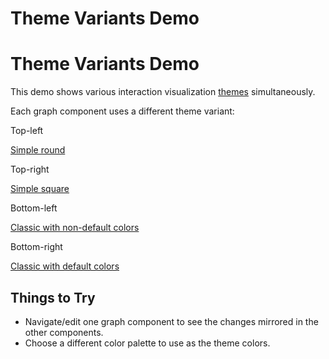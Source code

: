 <!--
 //////////////////////////////////////////////////////////////////////////////
 // @license
 // This file is part of yFiles for HTML 2.6.0.4.
 // Use is subject to license terms.
 //
 // Copyright (c) 2000-2024 by yWorks GmbH, Vor dem Kreuzberg 28,
 // 72070 Tuebingen, Germany. All rights reserved.
 //
 //////////////////////////////////////////////////////////////////////////////
-->
# Theme Variants Demo

# Theme Variants Demo

This demo shows various interaction visualization [themes](https://docs.yworks.com/yfileshtml/#/dguide/customizing_view_theming) simultaneously.

Each graph component uses a different theme variant:

Top-left

[Simple round](https://docs.yworks.com/yfileshtml/#/api/ThemeVariant#SIMPLE_ROUND)

Top-right

[Simple square](https://docs.yworks.com/yfileshtml/#/api/ThemeVariant#SIMPLE_SQUARE)

Bottom-left

[Classic with non-default colors](https://docs.yworks.com/yfileshtml/#/api/ThemeVariant#CLASSIC)

Bottom-right

[Classic with default colors](https://docs.yworks.com/yfileshtml/#/api/ThemeVariant#CLASSIC)

## Things to Try

- Navigate/edit one graph component to see the changes mirrored in the other components.
- Choose a different color palette to use as the theme colors.
